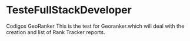 # TesteFullStackDeveloper
Codigos GeoRanker
This is the test for Georanker.which will deal with the creation and list of Rank Tracker reports.
